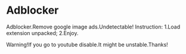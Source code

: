 # Adblocker
Adblocker.Remove google image ads.Undetectable!
Instruction:
1.Load extension unpacked;
2.Enjoy.

Warning!If you go to youtube disable.It might be unstable.Thanks!
